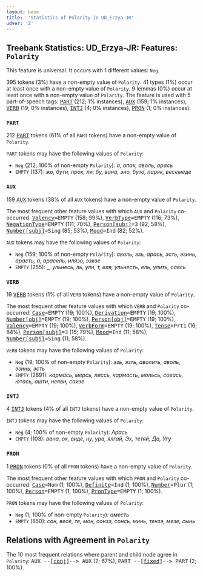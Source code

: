 ```yaml
---
layout: base
title:  'Statistics of Polarity in UD_Erzya-JR'
udver: '2'
---
```


## Treebank Statistics: UD_Erzya-JR: Features: `Polarity`

This feature is universal.
It occurs with 1 different values: `Neg`.

395 tokens (3%) have a non-empty value of `Polarity`.
41 types (1%) occur at least once with a non-empty value of `Polarity`.
9 lemmas (0%) occur at least once with a non-empty value of `Polarity`.
The feature is used with 5 part-of-speech tags: <tt><a href="myv_jr-pos-PART.html">PART</a></tt> (212; 1% instances), <tt><a href="myv_jr-pos-AUX.html">AUX</a></tt> (159; 1% instances), <tt><a href="myv_jr-pos-VERB.html">VERB</a></tt> (19; 0% instances), <tt><a href="myv_jr-pos-INTJ.html">INTJ</a></tt> (4; 0% instances), <tt><a href="myv_jr-pos-PRON.html">PRON</a></tt> (1; 0% instances).

### `PART`

212 <tt><a href="myv_jr-pos-PART.html">PART</a></tt> tokens (61% of all `PART` tokens) have a non-empty value of `Polarity`.

`PART` tokens may have the following values of `Polarity`:

* `Neg` (212; 100% of non-empty `Polarity`): <em>а, апак, аволь, арась</em>
* `EMPTY` (137): <em>жо, бути, прок, ли, бу, вана, эно, буто, паряк, весемеде</em>

### `AUX`

159 <tt><a href="myv_jr-pos-AUX.html">AUX</a></tt> tokens (38% of all `AUX` tokens) have a non-empty value of `Polarity`.

The most frequent other feature values with which `AUX` and `Polarity` co-occurred: <tt><a href="myv_jr-feat-Valency.html">Valency</a></tt><tt>=EMPTY</tt> (158; 99%), <tt><a href="myv_jr-feat-VerbType.html">VerbType</a></tt><tt>=EMPTY</tt> (116; 73%), <tt><a href="myv_jr-feat-NegationType.html">NegationType</a></tt><tt>=EMPTY</tt> (111; 70%), <tt><a href="myv_jr-feat-Person-subj.html">Person[subj]</a></tt><tt>=3</tt> (92; 58%), <tt><a href="myv_jr-feat-Number-subj.html">Number[subj]</a></tt><tt>=Sing</tt> (85; 53%), <tt><a href="myv_jr-feat-Mood.html">Mood</a></tt><tt>=Ind</tt> (82; 52%).

`AUX` tokens may have the following values of `Polarity`:

* `Neg` (159; 100% of non-empty `Polarity`): <em>аволь, эзь, арась, эсть, эзинь, арасть, а, арасель, илязо, эзизе</em>
* `EMPTY` (255): <em>_, ульнесь, ль, ули, т, иля, ульнесть, ель, улить, савсь</em>

### `VERB`

19 <tt><a href="myv_jr-pos-VERB.html">VERB</a></tt> tokens (1% of all `VERB` tokens) have a non-empty value of `Polarity`.

The most frequent other feature values with which `VERB` and `Polarity` co-occurred: <tt><a href="myv_jr-feat-Case.html">Case</a></tt><tt>=EMPTY</tt> (19; 100%), <tt><a href="myv_jr-feat-Derivation.html">Derivation</a></tt><tt>=EMPTY</tt> (19; 100%), <tt><a href="myv_jr-feat-Number-obj.html">Number[obj]</a></tt><tt>=EMPTY</tt> (19; 100%), <tt><a href="myv_jr-feat-Person-obj.html">Person[obj]</a></tt><tt>=EMPTY</tt> (19; 100%), <tt><a href="myv_jr-feat-Valency.html">Valency</a></tt><tt>=EMPTY</tt> (19; 100%), <tt><a href="myv_jr-feat-VerbForm.html">VerbForm</a></tt><tt>=EMPTY</tt> (19; 100%), <tt><a href="myv_jr-feat-Tense.html">Tense</a></tt><tt>=Prt1</tt> (16; 84%), <tt><a href="myv_jr-feat-Person-subj.html">Person[subj]</a></tt><tt>=3</tt> (15; 79%), <tt><a href="myv_jr-feat-Mood.html">Mood</a></tt><tt>=Ind</tt> (11; 58%), <tt><a href="myv_jr-feat-Number-subj.html">Number[subj]</a></tt><tt>=Sing</tt> (11; 58%).

`VERB` tokens may have the following values of `Polarity`:

* `Neg` (19; 100% of non-empty `Polarity`): <em>эзь, эзть, аволить, аволь, эзинь, эсть</em>
* `EMPTY` (2891): <em>кармась, мерсь, лиссь, кармасть, мольсь, совась, ютась, ашти, неяви, саизе</em>

### `INTJ`

4 <tt><a href="myv_jr-pos-INTJ.html">INTJ</a></tt> tokens (4% of all `INTJ` tokens) have a non-empty value of `Polarity`.

`INTJ` tokens may have the following values of `Polarity`:

* `Neg` (4; 100% of non-empty `Polarity`): <em>Арась</em>
* `EMPTY` (103): <em>вана, ох, виде, ну, ура, ялгай, Эх, тетяй, Да, Угу</em>

### `PRON`

1 <tt><a href="myv_jr-pos-PRON.html">PRON</a></tt> tokens (0% of all `PRON` tokens) have a non-empty value of `Polarity`.

The most frequent other feature values with which `PRON` and `Polarity` co-occurred: <tt><a href="myv_jr-feat-Case.html">Case</a></tt><tt>=Nom</tt> (1; 100%), <tt><a href="myv_jr-feat-Definite.html">Definite</a></tt><tt>=Ind</tt> (1; 100%), <tt><a href="myv_jr-feat-Number.html">Number</a></tt><tt>=Plur</tt> (1; 100%), <tt><a href="myv_jr-feat-Person.html">Person</a></tt><tt>=EMPTY</tt> (1; 100%), <tt><a href="myv_jr-feat-PronType.html">PronType</a></tt><tt>=EMPTY</tt> (1; 100%).

`PRON` tokens may have the following values of `Polarity`:

* `Neg` (1; 100% of non-empty `Polarity`): <em>аместь</em>
* `EMPTY` (850): <em>сон, весе, те, мон, сонзэ, сонсь, минь, тензэ, мезе, сынь</em>

## Relations with Agreement in `Polarity`

The 10 most frequent relations where parent and child node agree in `Polarity`:
<tt>AUX --[<tt><a href="myv_jr-dep-conj.html">conj</a></tt>]--> AUX</tt> (2; 67%),
<tt>PART --[<tt><a href="myv_jr-dep-fixed.html">fixed</a></tt>]--> PART</tt> (2; 100%).

